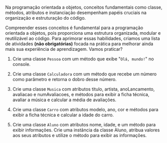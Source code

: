 Na programação orientada a objetos, conceitos fundamentais como classe, métodos, atributos e instanciação desempenham papéis cruciais na organização e estruturação do código.

Compreender esses conceitos é fundamental para a programação orientada a objetos, pois proporciona uma estrutura organizada, modular e reutilizável ao código. Para aprimorar essas habilidades, criamos uma lista de atividades **(não obrigatórias)** focada na prática para melhorar ainda mais sua experiência de aprendizagem. Vamos praticar?

1.  Crie uma classe `Pessoa` com um método que exibe "`Olá, mundo!`" no console.

2. Crie uma classe `Calculadora` com um método que recebe um número como parâmetro e retorna o dobro desse número.

3. Crie uma classe `Musica` com atributos titulo, artista, anoLancamento, avaliacao e numAvaliacoes, e métodos para exibir a ficha técnica, avaliar a música e calcular a média de avaliações.

4. Crie uma classe `Carro` com atributos modelo, ano, cor e métodos para exibir a ficha técnica e calcular a idade do carro.

5. Crie uma classe `Aluno` com atributos nome, idade, e um método para exibir informações. Crie uma instância da classe Aluno, atribua valores aos seus atributos e utilize o método para exibir as informações.